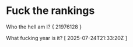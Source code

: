 # Fuck the rankings

Who the hell am I?
{ 21976128 }

What fucking year is it?
[ 2025-07-24T21:33:20Z ]

